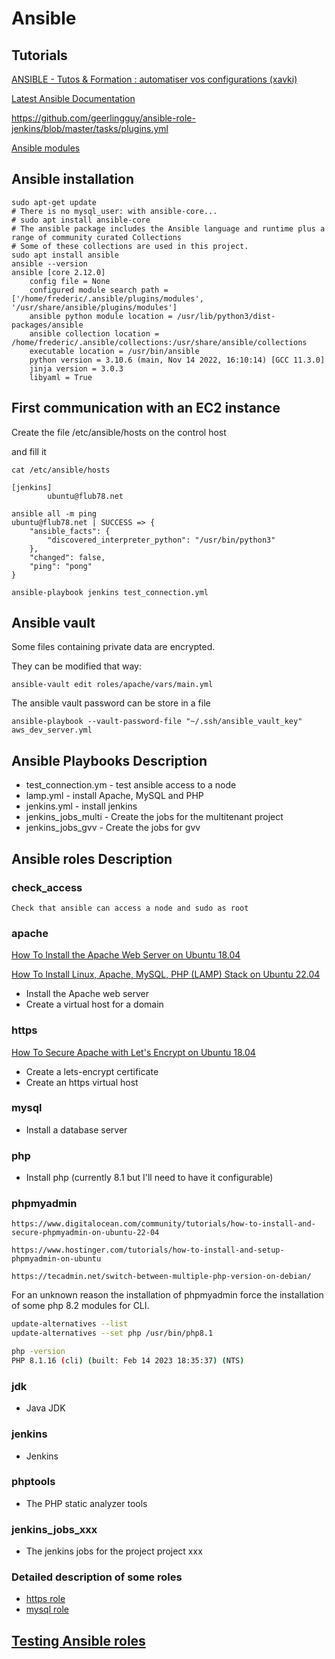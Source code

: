 # Ansible

## Tutorials

[ANSIBLE - Tutos & Formation : automatiser vos configurations
(xavki)](https://www.youtube.com/playlist?list=PLn6POgpklwWoCpLKOSw3mXCqbRocnhrh-)

[Latest Ansible Documentation](https://docs.ansible.com/ansible/latest/index.html)

https://github.com/geerlingguy/ansible-role-jenkins/blob/master/tasks/plugins.yml

[Ansible modules](https://docs.ansible.com/ansible/latest/collections/community/general/index.html#plugin-index)

## Ansible installation

    sudo apt-get update
    # There is no mysql_user: with ansible-core...
    # sudo apt install ansible-core
    # The ansible package includes the Ansible language and runtime plus a range of community curated Collections
    # Some of these collections are used in this project.
    sudo apt install ansible
    ansible --version
    ansible [core 2.12.0]
        config file = None
        configured module search path = ['/home/frederic/.ansible/plugins/modules', '/usr/share/ansible/plugins/modules']
        ansible python module location = /usr/lib/python3/dist-packages/ansible
        ansible collection location = /home/frederic/.ansible/collections:/usr/share/ansible/collections
        executable location = /usr/bin/ansible
        python version = 3.10.6 (main, Nov 14 2022, 16:10:14) [GCC 11.3.0]
        jinja version = 3.0.3
        libyaml = True

## First communication with an EC2 instance

Create the file /etc/ansible/hosts on the control host

and fill it

    cat /etc/ansible/hosts
```
[jenkins]
        ubuntu@flub78.net

ansible all -m ping
ubuntu@flub78.net | SUCCESS => {
    "ansible_facts": {
        "discovered_interpreter_python": "/usr/bin/python3"
    },
    "changed": false,
    "ping": "pong"
}

ansible-playbook jenkins test_connection.yml
```

## Ansible vault

Some files containing private data are encrypted.

They can be modified that way:

    ansible-vault edit roles/apache/vars/main.yml

The ansible vault password can be store in a file

    ansible-playbook --vault-password-file "~/.ssh/ansible_vault_key" aws_dev_server.yml

## Ansible Playbooks Description

- test_connection.ym -	test ansible access to a node
- lamp.yml -				install Apache, MySQL and PHP
- jenkins.yml -			install jenkins
- jenkins_jobs_multi -	Create the jobs for the multitenant project
- jenkins_jobs_gvv - Create the jobs for gvv	 

## Ansible roles Description

### check_access

	Check that ansible can access a node and sudo as root

### apache

[How To Install the Apache Web Server on Ubuntu 18.04](https://www.digitalocean.com/community/tutorials/how-to-install-the-apache-web-server-on-ubuntu-18-04#step-5-%E2%80%94-setting-up-virtual-hosts-recommended)

[How To Install Linux, Apache, MySQL, PHP (LAMP) Stack on Ubuntu 22.04](https://www.digitalocean.com/community/tutorials/how-to-install-linux-apache-mysql-php-lamp-stack-on-ubuntu-22-04)

- Install the Apache web server
- Create a virtual host for a domain

### https

[How To Secure Apache with Let's Encrypt on Ubuntu 18.04](https://www.digitalocean.com/community/tutorials/how-to-secure-apache-with-let-s-encrypt-on-ubuntu-18-04)

- Create a lets-encrypt certificate
- Create an https virtual host

### mysql

- Install a database server

### php

- Install php (currently 8.1 but I'll need to have it configurable)

### phpmyadmin

    https://www.digitalocean.com/community/tutorials/how-to-install-and-secure-phpmyadmin-on-ubuntu-22-04

    https://www.hostinger.com/tutorials/how-to-install-and-setup-phpmyadmin-on-ubuntu

    https://tecadmin.net/switch-between-multiple-php-version-on-debian/

For an unknown reason the installation of phpmyadmin force the installation of some php 8.2 modules for CLI.

```sh
update-alternatives --list
update-alternatives --set php /usr/bin/php8.1

php -version
PHP 8.1.16 (cli) (built: Feb 14 2023 18:35:37) (NTS)
```

### jdk
- Java JDK

### jenkins
- Jenkins

### phptools
- The PHP static analyzer tools

### jenkins_jobs_xxx

- The jenkins jobs for the project project xxx 

### Detailed description of some roles

  - [https role](https_role.md)
  - [mysql role](mysql_role.md)

## [Testing Ansible roles](Testing_roles.md)